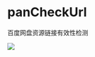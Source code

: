 # panCheckUrl
百度网盘资源链接有效性检测

![](https://dd-static.jd.com/ddimg/jfs/t1/209962/36/6193/53801/6170d4a2Eeaf0ffa3/98af4f1dfaa29b56.png)
